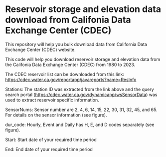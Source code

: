 # Reservoir storage and elevation data download from Califonia Data Exchange Center (CDEC)
This repository will help you bulk download data from California Data Exchange Center (CDEC) website.

This code will help you download reservoir storage and elevation data from the Califonia Data Exchange Center (CDEC) from 1980 to 2023.

The CDEC reservoir list can be downloaded from this link: https://cdec.water.ca.gov/reportapp/javareports?name=ResInfo

Stations: The station ID was extracted from the link above and the query search portal (https://cdec.water.ca.gov/dynamicapp/wsSensorData) was used to extract reservoir specific information.

SensorNums: Sensor number are 2, 4, 6, 14, 15, 22, 30, 31, 32, 45, and 65. For details on the sensor information (see figure).

dur_code: Hourly, Event and Daily has H, E, and D codes separately (see figure).

Start: Start date of your required time period

End: End date of your required time period


